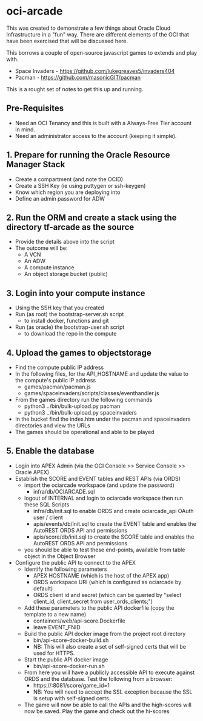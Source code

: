 # oci-arcade

This was created to demonstrate a few things about Oracle Cloud Infrastructure in a "fun" way. There are different elements of the OCI that have been exercised that will be discussed here.

This borrows a couple of open-source javascript games to extends and play with.

- Space Invaders - https://github.com/lukegreaves5/invaders404
- Pacman - https://github.com/masonicGIT/pacman

This is a rought set of notes to get this up and running.

## Pre-Requisites

- Need an OCI Tenancy and this is built with a Always-Free Tier account in mind.
- Need an administrator access to the account (keeping it simple).

## 1. Prepare for running the Oracle Resource Manager Stack

- Create a compartment (and note the OCID)
- Create a SSH Key (ie using puttygen or ssh-keygen)
- Know which region you are deploying into
- Define an admin password for ADW

## 2. Run the ORM and create a stack using the directory tf-arcade as the source

- Provide the details above into the script
- The outcome will be:
  - A VCN
  - An ADW
  - A compute instance
  - An object storage bucket (public)

## 3. Login into your compute instance

- Using the SSH key that you created
- Run (as root) the bootstrap-server.sh script
  - to install docker, functions and git
- Run (as oracle) the bootstrap-user.sh script
  - to download the repo in the compute 

## 4. Upload the games to objectstorage

- Find the compute public IP address
- In the following files, for the API_HOSTNAME and update the value to the compute's public IP address
  - games/pacman/pacman.js
  - games/spaceinvaders/scripts/classes/eventhandler.js
- From the games directory run the following commands
  - python3 ../bin/bulk-upload.py pacman
  - python3 ../bin/bulk-upload.py spaceinvaders
- In the bucket find the index.htm under the pacman and spaceinvaders directories and view the URLs
- The games should be operational and able to be played

## 5. Enable the database

- Login into APEX Admin (via the OCI Console >> Service Console >> Oracle APEX)
- Establish the SCORE and EVENT tables and REST APIs (via ORDS)
  - import the ociarcade workspace (and update the password)
    - infra/db/OCIARCADE.sql
  - logout of INTERNAL and login to ociarcade workspace then run these SQL Scripts
    - infra/db/init.sql to enable ORDS and create ociarcade_api OAuth user / client
    - apis/events/db/init.sql to create the EVENT table and enables the AutoREST ORDS API and permissions
    - apis/score/db/init.sql to create the SCORE table and enables the AutoREST ORDS API and permissions
  - you should be able to test these end-points, available from table object in the Object Browser
- Configure the public API to connect to the APEX
  - Identify the following parameters
    - APEX HOSTNAME (which is the host of the APEX app)
    - ORDS workspace URI (which is configured as ociarcade by default)
    - ORDS client id and secret (which can be queried by "select client_id, client_secret from user_ords_clients;")
  - Add these parameters to the public API dockerfile (copy the template to a new name)
    - containers/web/api-score.Dockerfile
    - leave EVENT_FNID
  - Build the public API docker image from the project root directory
    - bin/api-score-docker-build.sh
    - NB: This will also create a set of self-signed certs that will be used for HTTPS.
  - Start the public API docker image
    - bin/api-score-docker-run.sh
  - From here you will have a publicly accessible API to execute against ORDS and the database. Test the following from a browser:
    - https://<instance-public-ip>:8081/score/game_id=1
    - NB: You will need to accept the SSL exception because the SSL is setup with self-signed certs. 
  - The game will now be able to call the APIs and the high-scores will now be saved. Play the game and check out the hi-scores
